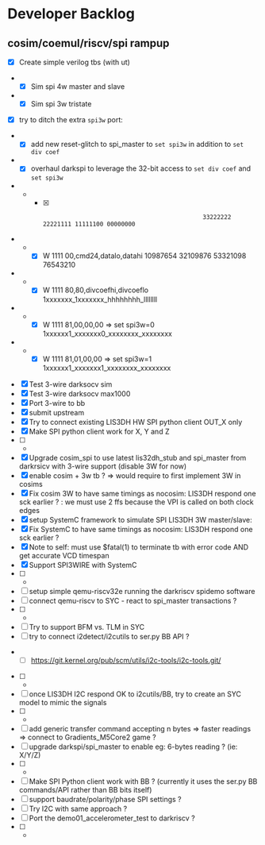 # Developer Backlog

## cosim/coemul/riscv/spi rampup
- [X] Create simple verilog tbs (with ut)
- - [X] Sim spi 4w master and slave
- - [X] Sim spi 3w tristate
- [X] try to ditch the extra `spi3w` port:
- - [X] add new reset-glitch to spi_master to `set spi3w` in addition to `set div coef`
- - [X] overhaul darkspi to leverage the 32-bit access to `set div coef` and `set spi3w`
- - - [X]                                                  33222222 22221111 11111100 00000000
- - - [X] W 1111 00,cmd24,datalo,datahi                    10987654 32109876 53321098 76543210
- - - [X] W 1111 80,80,divcoefhi,divcoeflo                                1xxxxxxx_1xxxxxxx_hhhhhhhh_llllllll
- - - [X] W 1111 81,00,00,00                      => set spi3w=0  1xxxxxx1_xxxxxxx0_xxxxxxxx_xxxxxxxx
- - - [X] W 1111 81,01,00,00                      => set spi3w=1  1xxxxxx1_xxxxxxx1_xxxxxxxx_xxxxxxxx
- [X] Test 3-wire darksocv sim
- [X] Test 3-wire darksocv max1000
- [X] Port 3-wire to bb
- [X] submit upstream
- [X] Try to connect existing LIS3DH HW SPI python client OUT_X only
- [X] Make SPI python client work for X, Y and Z
- [ ] -
- [X] Upgrade cosim_spi to use latest lis32dh_stub and spi_master from darkrsicv with 3-wire support (disable 3W for now)
- [X] enable cosim + 3w tb ? => would require to first implement 3W in cosims
- [X] Fix cosim 3W to have same timings as nocosim: LIS3DH respond one sck earlier ? : we must use 2 ffs because the VPI is called on both clock edges
- [X] setup SystemC framework to simulate SPI LIS3DH 3W master/slave:
- [X] Fix SystemC to have same timings as nocosim: LIS3DH respond one sck earlier ?
- [X] Note to self: must use $fatal(1) to terminate tb with error code AND get accurate VCD timespan
- [X] Support SPI3WIRE with SystemC
- [ ] -
- [ ] setup simple qemu-riscv32e running the darkriscv spidemo software
- [ ] connect qemu-riscv to SYC - react to spi_master transactions ?
- [ ] -
- [ ] Try to support BFM vs. TLM in SYC
- [ ] try to connect i2detect/i2cutils to ser.py BB API ?
- - [ ] https://git.kernel.org/pub/scm/utils/i2c-tools/i2c-tools.git/
- [ ] -
- [ ] once LIS3DH I2C respond OK to i2cutils/BB, try to create an SYC model to mimic the signals
- [ ] -
- [ ] add generic transfer command accepting n bytes => faster readings => connect to Gradients_M5Core2 game ?
- [ ] upgrade darkspi/spi_master to enable eg: 6-bytes reading ? (ie: X/Y/Z)
- [ ] -
- [ ] Make SPI Python client work with BB ? (currently it uses the ser.py BB commands/API rather than BB bits itself)
- [ ] support baudrate/polarity/phase SPI settings ?
- [ ] Try I2C with same approach ?
- [ ] Port the demo01_accelerometer_test to darkriscv ?
- [ ] -
